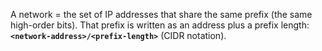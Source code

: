 
A network = the set of IP addresses that share the same prefix (the same high-order bits). That prefix is written as an address plus a prefix length: **`<network-address>/<prefix-length>`** (CIDR notation).

